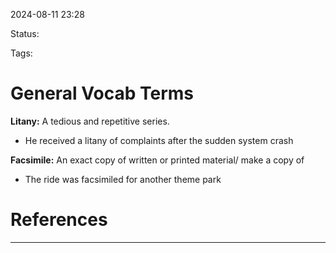 
2024-08-11 23:28


Status: 

Tags:

# General Vocab Terms

**Litany:** A tedious and repetitive series.
- He received a litany of complaints after the sudden system crash

**Facsimile:** An exact copy of written or printed material/ make a copy of 
- The ride was facsimiled for another theme park

# References
---


	